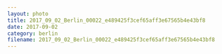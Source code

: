```yaml
---
layout: photo
title: 2017_09_02_Berlin_00022_e489425f3cef65aff3e67565b4e43bf8
date: 2017-09-02
category: berlin
filename: 2017_09_02_Berlin_00022_e489425f3cef65aff3e67565b4e43bf8
---
```

